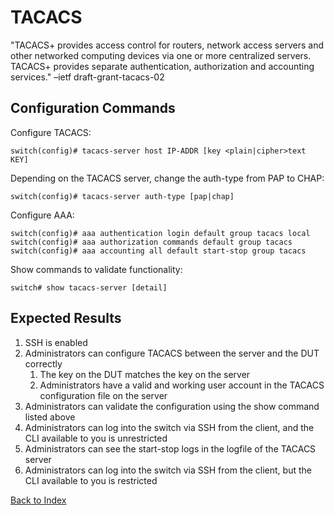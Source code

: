 # TACACS

 "TACACS+ provides access control for routers, network access servers and other networked computing devices via one or more centralized servers. TACACS+ provides separate authentication, authorization and accounting services." –ietf draft-grant-tacacs-02

## Configuration Commands

Configure TACACS:

```text
switch(config)# tacacs-server host IP-ADDR [key <plain|cipher>text KEY]
```

Depending on the TACACS server, change the auth-type from PAP to CHAP:

```text
switch(config)# tacacs-server auth-type [pap|chap]
```

Configure AAA:

```text
switch(config)# aaa authentication login default group tacacs local
switch(config)# aaa authorization commands default group tacacs
switch(config)# aaa accounting all default start-stop group tacacs
```

Show commands to validate functionality:

```text
switch# show tacacs-server [detail]
```

## Expected Results

1. SSH is enabled
1. Administrators can configure TACACS between the server and the DUT correctly
   1. The key on the DUT matches the key on the server
   2. Administrators have a valid and working user account in the TACACS configuration file on the server
1. Administrators can validate the configuration using the show command listed above
1. Administrators can log into the switch via SSH from the client, and the CLI available to you is unrestricted
1. Administrators can see the start-stop logs in the logfile of the TACACS server
1. Administrators can log into the switch via SSH from the client, but the CLI available to you is restricted


[Back to Index](../index.md)